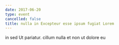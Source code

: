 ```yaml
---
date: 2017-06-20
type: event
cancelled: false
title: nulla in Excepteur esse ipsum fugiat Lorem
---
```

in sed Ut pariatur. cillum nulla et non ut dolore eu